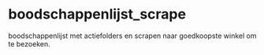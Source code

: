 # boodschappenlijst_scrape
boodschappenlijst met actiefolders en scrapen naar goedkoopste winkel om te bezoeken.
